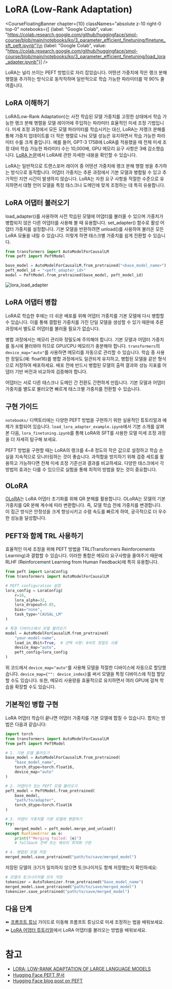 # LoRA (Low-Rank Adaptation)

<CourseFloatingBanner chapter={10}
  classNames="absolute z-10 right-0 top-0"
  notebooks={[
    {label: "Google Colab", value: "https://colab.research.google.com/github/huggingface/smol-course/blob/main/notebooks/ko/3_parameter_efficient_finetuning/finetune_sft_peft.ipynb"}\n    {label: "Google Colab", value: "https://colab.research.google.com/github/huggingface/smol-course/blob/main/notebooks/ko/3_parameter_efficient_finetuning/load_lora_adapter.ipynb"}] />
    
LoRA는 널리 쓰이는 PEFT 방법으로 자리 잡았습니다. 어텐션 가중치에 작은 랭크 분해 행렬을 추가하는 방식으로 동작작하며 일반적으로 학습 가능한 파라미터를 약 90% 줄여줍니다.

## LoRA 이해하기

LoRA(Low-Rank Adaptation)는 사전 학습된 모델 가중치를 고정한 상태에서 학습 가능한 랭크 분해 행렬을 모델 레이어에 주입하는 파라미터 효율적인 미세 조정 기법입니다. 미세 조정 과정에서 모든 모델 파라미터를 학습시키는 대신, LoRA는 저랭크 분해를 통해 가중치 업데이트를 더 작은 행렬로 나눠 모델 성능은 유지하면서 학습 가능한 파라미터 수를 크게 줄입니다. 예를 들어, GPT-3 175B에 LoRA를 적용했을 때 전체 미세 조정 대비 학습 가능한 파라미터 수는 10,000배, GPU 메모리 요구 사항은 3배 감소했습니다. [LoRA 논문](https://arxiv.org/pdf/2106.09685)에서 LoRA에 관한 자세한 내용을 확인할 수 있습니다.

LoRA는 일반적으로 트랜스포머 레이어 중 어텐션 가중치에 랭크 분해 행렬 쌍을 추가하는 방식으로 동작합니다. 어댑터 가중치는 추론 과정에서 기본 모델과 병합될 수 있고 추가적인 지연 시간이 발생하지 않습니다. LoRA는 자원 요구 사항을 적절한 수준으로 유지하면서 대형 언어 모델을 특정 태스크나 도메인에 맞게 조정하는 데 특히 유용합니다.

## LoRA 어댑터 불러오기

load_adapter()를 사용하여 사전 학습된 모델에 어댑터를 불러올 수 있으며 가중치가 병합되지 않은 다른 어댑터를 사용해 볼 때 유용합니다. set_adapter() 함수로 활성 어댑터 가중치를 설정합니다. 기본 모델을 반환하려면 unload()를 사용하여 불러온 모든 LoRA 모듈을 내릴 수 있습니다. 이렇게 하면 태스크별 가중치를 쉽게 전환할 수 있습니다.

```python
from transformers import AutoModelForCausalLM
from peft import PeftModel

base_model = AutoModelForCausalLM.from_pretrained("<base_model_name>")
peft_model_id = "<peft_adapter_id>"
model = PeftModel.from_pretrained(base_model, peft_model_id)
```

![lora_load_adapter](./images/lora_adapter.png)

## LoRA 어댑터 병합

LoRA로 학습한 후에는 더 쉬운 배포를 위해 어댑터 가중치를 기본 모델에 다시 병합할 수 있습니다. 이를 통해 결합된 가중치를 가진 단일 모델을 생성할 수 있기 때문에 추론 과정에서 별도로 어댑터를 불러올 필요가 없습니다.

병합 과정에서는 메모리 관리와 정밀도에 주의해야 합니다. 기본 모델과 어댑터 가중치를 동시에 불러와야 하므로 GPU/CPU 메모리가 충분해야 합니다. `transformers`의 `device_map="auto"`를 사용하면 메모리를 자동으로 관리할 수 있습니다. 학습 중 사용한 정밀도(예: float16)를 병합 과정에서도 일관되게 유지하고, 병합된 모델을 같은 형식으로 저장하여 배포하세요. 배포 전에 반드시 병합된 모델의 출력 결과와 성능 지표를 어댑터 기반 버전과 비교하여 검증해야 합니다.

어댑터는 서로 다른 태스크나 도메인 간 전환도 간편하게 만듭니다. 기본 모델과 어댑터 가중치를 별도로 불러오면 빠르게 태스크별 가중치를 전환할 수 있습니다.

## 구현 가이드

`notebooks/` 디렉토리에는 다양한 PEFT 방법을 구현하기 위한 실용적인 튜토리얼과 예제가 포함되어 있습니다. `load_lora_adapter_example.ipynb`에서 기본 소개를 살펴본 다음, `lora_finetuning.ipynb`를 통해 LoRA와 SFT를 사용한 모델 미세 조정 과정을 더 자세히 탐구해 보세요.

PEFT 방법을 구현할 때는 LoRA의 랭크를 4~8 정도의 작은 값으로 설정하고 학습 손실을 지속적으로 모니터링하는 것이 좋습니다. 과적합을 방지하기 위해 검증 세트를 활용하고 가능하다면 전체 미세 조정 기준선과 결과를 비교하세요. 다양한 태스크에서 각 방법의 효과는 다를 수 있으므로 실험을 통해 최적의 방법을 찾는 것이 중요합니다.

## OLoRA

[OLoRA](https://arxiv.org/abs/2406.01775)는 LoRA 어댑터 초기화를 위해 QR 분해를 활용합니다. OLoRA는 모델의 기본 가중치를 QR 분해 계수에 따라 변환합니다. 즉, 모델 학습 전에 가중치를 변경합니다. 이 접근 방식은 안정성을 크게 향상시키고 수렴 속도를 빠르게 하여, 궁극적으로 더 우수한 성능을 달성합니다.

## PEFT와 함께 TRL 사용하기

효율적인 미세 조정을 위해 PEFT 방법을 TRL(Transformers Reinforcements Learning)과 결합할 수 있습니다. 이러한 통합은 메모리 요구사항을 줄여주기 때문에 RLHF (Reinforcement Learning from Human Feedback)에 특히 유용합니다.

```python
from peft import LoraConfig
from transformers import AutoModelForCausalLM

# PEFT configuration 설정
lora_config = LoraConfig(
    r=16,
    lora_alpha=32,
    lora_dropout=0.05,
    bias="none",
    task_type="CAUSAL_LM"
)

# 특정 디바이스에서 모델 불러오기
model = AutoModelForCausalLM.from_pretrained(
    "your-model-name",
    load_in_8bit=True,  # 선택 사항: 8비트 정밀도 사용
    device_map="auto",
    peft_config=lora_config
)
```

위 코드에서 `device_map="auto"`를 사용해 모델을 적절한 디바이스에 자동으로 할당했습니다. `device_map={"": device_index}`를 써서 모델을 특정 디바이스에 직접 할당할 수도 있습니다. 또한, 메모리 사용량을 효율적으로 유지하면서 여러 GPU에 걸쳐 학습을 확장할 수도 있습니다.

## 기본적인 병합 구현

LoRA 어댑터 학습이 끝나면 어댑터 가중치를 기본 모델에 합칠 수 있습니다. 합치는 방법은 다음과 같습니다:

```python
import torch
from transformers import AutoModelForCausalLM
from peft import PeftModel

# 1. 기본 모델 불러오기
base_model = AutoModelForCausalLM.from_pretrained(
    "base_model_name",
    torch_dtype=torch.float16,
    device_map="auto"
)

# 2. 어댑터가 있는 PEFT 모델 불러오기
peft_model = PeftModel.from_pretrained(
    base_model,
    "path/to/adapter",
    torch_dtype=torch.float16
)

# 3. 어댑터 가중치를 기본 모델에 병합하기
try:
    merged_model = peft_model.merge_and_unload()
except RuntimeError as e:
    print(f"Merging failed: {e}")
    # fallback 전략 또는 메모리 최적화 구현

# 4. 병합된 모델 저장
merged_model.save_pretrained("path/to/save/merged_model")
```

저장된 모델의 크기가 일치하지 않으면 토크나이저도 함께 저장했는지 확인하세요:

```python
# 모델과 토크나이저를 모두 저장
tokenizer = AutoTokenizer.from_pretrained("base_model_name")
merged_model.save_pretrained("path/to/save/merged_model")
tokenizer.save_pretrained("path/to/save/merged_model")
```

## 다음 단계

⏩ [프롬프트 튜닝](prompt_tuning.md) 가이드로 이동해 프롬프트 튜닝으로 미세 조정하는 법을 배워보세요.
⏩ [LoRA 어댑터 튜토리얼](../../../notebooks/ko/3_parameter_efficient_finetuning/load_lora_adapter.ipynb)에서 LoRA 어댑터를 불러오는 방법을 배워보세요.

# 참고

- [LORA: LOW-RANK ADAPTATION OF LARGE LANGUAGE MODELS](https://arxiv.org/pdf/2106.09685)
- [Hugging Face PEFT 문서](https://huggingface.co/docs/peft)
- [Hugging Face blog post on PEFT](https://huggingface.co/blog/peft)
